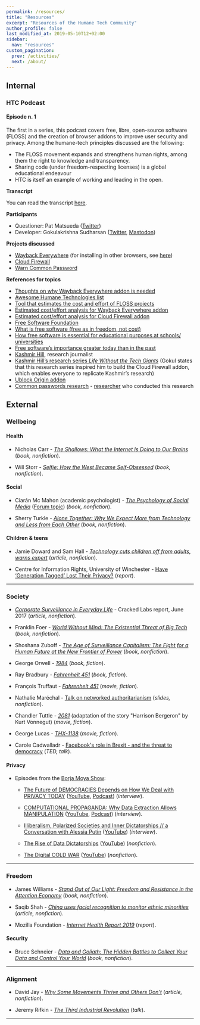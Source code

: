 ```yaml
---
permalink: /resources/
title: "Resources"
excerpt: "Resources of the Humane Tech Community"
author_profile: false
last_modified_at: 2019-05-10T12+02:00
sidebar:
  nav: "resources"
custom_pagination:
  prev: /activities/
  next: /about/
---
```


## Internal

### HTC Podcast

#### Episode n. 1

The first in a series, this podcast covers free, libre, open-source software (FLOSS) and the creation of browser addons to improve user security and privacy. Among the humane-tech principles discussed are the following:

- The FLOSS movement expands and strengthens human rights, among them the right to knowledge and transparency.
- Sharing code (under freedom-respecting licenses) is a global educational endeavour
- HTC is itself an example of working and leading in the open.

**Transcript**

You can read the transcript [here](./htc-podcast/01-transcript).

**Participants**

- Questioner: Pat Matsueda ([Twitter](https://twitter.com/patmatsueda))
- Developer: Gokulakrishna Sudharsan ([Twitter](https://twitter.com/gkrishnaks), [Mastodon](https://framapiaf.org/@gkrishnaks))



**Projects discussed**

- [Wayback Everywhere](https://addons.mozilla.org/en-US/firefox/addon/wayback-everywhere) (for installing in other browsers, see [here](https://gitlab.com/gkrishnaks/WaybackEverywhere-Firefox/snippets/1739885))
- [Cloud Firewall](https://addons.mozilla.org/en-US/firefox/addon/cloud-firewall)
- [Warn Common Password](https://addons.mozilla.org/en-US/firefox/addon/warn-common-password)

**References for topics**

- [Thoughts on why Wayback Everywhere addon is needed](https://gitlab.com/gkrishnaks/WaybackEverywhere-Firefox/snippets/1799237)
- [Awesome Humane Technologies list](https://github.com/humanetech-community/awesome-humane-tech/blob/master/README.md)
- [Tool that estimates the cost and effort of FLOSS projects](https://www.openhub.net)
- [Estimated cost/effort analysis for Wayback Everywhere addon](https://www.openhub.net/p/WaybackEverywhere/estimated_cost)
- [Estimated cost/effort analysis for Cloud Firewall addon](https://www.openhub.net/p/cloud-firewall/estimated_cost)
- [Free Software Foundation](https://fsf.org)
- [What is free software (free as in freedom, not cost)](https://www.gnu.org/philosophy/free-sw.en.html)
- [How free software is essential for educational purposes at schools/ universities](https://www.gnu.org/education/education.html)
- [Free software’s importance greater today than in the past](https://www.gnu.org/philosophy/free-software-even-more-important.html)
- [Kashmir Hill](https://twitter.com/kashhill), research journalist
- [Kashmir Hill’s research series _Life Without the Tech Giants_](https://gizmodo.com/life-without-the-tech-giants-1830258056) (Gokul states that this research series inspired him to build the Cloud Firewall addon, which enables everyone to replicate Kashmir’s research)
- [Ublock Origin addon](https://addons.mozilla.org/en-US/firefox/addon/ublock-origin)
- [Common passwords research](https://github.com/berzerk0/Probable-Wordlists) - [researcher](https://berzerk0.github.io/GitPage/about/about-index.html) who conducted this research


## External

### Wellbeing

#### Health

- Nicholas Carr - [_The Shallows: What the Internet Is Doing to Our Brains_](http://www.nicholascarr.com/?page_id=16) (_book, nonfiction_).

- Will Storr - [_Selfie: How the West Became Self-Obsessed_](https://www.panmacmillan.com/authors/will-storr/selfie/9781447283669) (_book, nonfiction_).


#### Social

- Ciarán Mc Mahon (academic psychologist) - [_The Psychology of Social Media_](https://www.routledge.com/The-Psychology-of-Social-Media-1st-Edition/Mc-Mahon/p/book/9781138047754) ([Forum topic](https://community.humanetech.com/t/new-book-the-psychology-of-social-media/3759)) (_book, nonfiction_).

- Sherry Turkle - [_Alone Together: Why We Expect More from Technology and Less from Each Other_](https://www.mit.edu/~sturkle/) (_book, nonfiction_).


#### Children & teens

- Jamie Doward and Sam Hall - [_Technology cuts children off from adults, warns expert_](https://www.theguardian.com/society/2019/apr/27/technology-threatens-child-development-psychology-expert-warns) (_article, nonfiction_).

- Centre for Information Rights, University of Winchester - [Have ‘Generation Tagged’ Lost Their Privacy?](https://github.com/humanetech-community/community-hub/files/3125840/826826_Oswald_GenerationTagged_original.pdf) (_report_).

---

### Society


- [_Corporate Surveillance in Everyday Life_](https://crackedlabs.org/en/corporate-surveillance) - Cracked Labs report, June 2017 (_article, nonfiction_).

- Franklin Foer - [_World Without Mind: The Existential Threat of Big Tech_]( https://www.penguinrandomhouse.com/books/533937/world-without-mind-by-franklin-foer/9781101981122) (_book, nonfiction_).

- Shoshana Zuboff - [_The Age of Surveillance Capitalism: The Fight for a Human Future at the New Frontier of Power_](https://shoshanazuboff.com/) (_book, nonfiction_).

- George Orwell - [_1984_](https://en.wikipedia.org/wiki/Nineteen_Eighty-Four) (_book, fiction_).

- Ray Bradbury - [_Fahrenheit 451_](https://en.wikipedia.org/wiki/Fahrenheit_451) (_book, fiction_).

- François Truffaut - [_Fahrenheit 451_](https://en.wikipedia.org/wiki/Fahrenheit_451_(1966_film)) (_movie, fiction_).


- Nathalie Maréchal - [Talk on networked authoritarianism](https://nathaliemarechal.files.wordpress.com/2018/08/2018-07-networked-authoritarianism-hope-talk.pdf) (_slides, nonfiction_).

-  Chandler Tuttle - [_2081_](https://en.wikipedia.org/wiki/2081_(film)) (adaptation of the story "Harrison Bergeron" by Kurt Vonnegut) (_movie, fiction_).

- George Lucas - [_THX-1138_](https://en.wikipedia.org/wiki/THX_1138) (_movie, fiction_).

- Carole Cadwalladr - [Facebook's role in Brexit - and the threat to democracy](https://www.ted.com/talks/carole_cadwalladr_facebook_s_role_in_brexit_and_the_threat_to_democracy) (_TED, talk_).


#### Privacy

- Episodes from the [Borja Moya Show](https://www.youtube.com/channel/UC_2o3uWeoQdoBpBdiHJ3O0Q):

  - [The Future of DEMOCRACIES Depends on How We Deal with PRIVACY TODAY](https://archive.org/details/20190403TheFutureOfDEMOCRACIESDependsOnHowWeDealWithPRIVACYTODAYInterviewWithEnriqueDansByBorjaMoya)
([YouTube](https://www.youtube.com/watch?v=CmCGp8TSNro), [Podcast](https://borjas.blog/episodes/privateid-s01e15-podcast-borja-moya.mp3))  (_interview_).

  - [COMPUTATIONAL PROPAGANDA: Why Data Extraction Allows MANIPULATION](https://archive.org/details/COMPUTATIONALPROPAGANDAWhyDataExtractionAllowsMANIPULATIONInterviewWithMartaPeir) ([YouTube](https://www.youtube.com/watch?v=0PId2LL5M0c),  [Podcast](https://borjas.blog/episodes/privateid-s01e16-podcast-borja-moya.mp3)) (_interview_).

  - [Illiberalism, Polarized Societies and Inner Dictatorships // a Conversation with Alessia Putin](https://archive.org/details/ILLIBERALISMPolarizedSocietiesAndInnerDICTATORSHIPSAlessiaPutinTheBMShowByBorjaMoya) ([YouTube](https://www.youtube.com/watch?v=sKCFzQWDogA)) (_interview_).

  - [The Rise of Data Dictatorships](https://archive.org/details/TheRiseOfDataDictatorshipsTheBmShowBorjaMoya) ([YouTube](https://www.youtube.com/watch?v=Ei-8j2zJNGI)) (_nonfiction_).

  - [The Digital COLD WAR](https://archive.org/details/TheDigitalColdWarByBorjaMoyaTheBmShow061919) ([YouTube](https://youtu.be/5IgezGGLbic)) (_nonfiction_).

---



### Freedom

- James Williams - [_Stand Out of Our Light: Freedom and Resistance in the Attention Economy_](https://www.cambridge.org/core/books/stand-out-of-our-light/3F8D7BA2C0FE3A7126A4D9B73A89415D) (_book, nonfiction_).

- Saqib Shah - [_China uses facial recognition to monitor ethnic minorities_](ttps://www.engadget.com/2018/01/18/china-facial-recognition-uyghurs-xinjiang/) (_article, nonfiction_).

- Mozilla Foundation - [_Internet Health Report 2019_](https://internethealthreport.org/2019/) (_report_).

#### Security

- Bruce Schneier - [_Data and Goliath: The Hidden Battles to Collect Your Data and Control Your World_](https://www.schneier.com/books/data_and_goliath/) (_book, nonfiction_).

---

### Alignment

- David Jay - [_Why Some Movements Thrive and Others Don’t_](https://medium.com/s/story/relationship-machines-675305924d5?sk=b277bbdf2843f22d3a81d79bc20e98ca) (_article, nonfiction_).

- Jeremy Rifkin - [_The Third Industrial Revolution_](https://impact.vice.com/en_us/article/bj5zaq/watch-vices-new-documentary-the-third-industrial-revolution-a-radical-new-sharing-economy) (_talk_).


---
